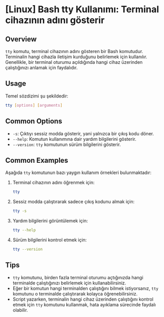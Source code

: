 # [Linux] Bash tty Kullanımı: Terminal cihazının adını gösterir

## Overview
`tty` komutu, terminal cihazının adını gösteren bir Bash komutudur. Terminalin hangi cihazla iletişim kurduğunu belirlemek için kullanılır. Genellikle, bir terminal oturumu açıldığında hangi cihaz üzerinden çalıştığınızı anlamak için faydalıdır.

## Usage
Temel sözdizimi şu şekildedir:
```bash
tty [options] [arguments]
```

## Common Options
- `-s`: Çıktıyı sessiz modda gösterir, yani yalnızca bir çıkış kodu döner.
- `--help`: Komutun kullanımına dair yardım bilgilerini gösterir.
- `--version`: `tty` komutunun sürüm bilgilerini gösterir.

## Common Examples
Aşağıda `tty` komutunun bazı yaygın kullanım örnekleri bulunmaktadır:

1. Terminal cihazının adını öğrenmek için:
   ```bash
   tty
   ```

2. Sessiz modda çalıştırarak sadece çıkış kodunu almak için:
   ```bash
   tty -s
   ```

3. Yardım bilgilerini görüntülemek için:
   ```bash
   tty --help
   ```

4. Sürüm bilgilerini kontrol etmek için:
   ```bash
   tty --version
   ```

## Tips
- `tty` komutunu, birden fazla terminal oturumu açtığınızda hangi terminalde çalıştığınızı belirlemek için kullanabilirsiniz.
- Eğer bir komutun hangi terminalden çalıştığını bilmek istiyorsanız, `tty` komutunu o terminalde çalıştırarak kolayca öğrenebilirsiniz.
- Script yazarken, terminalin hangi cihaz üzerinden çalıştığını kontrol etmek için `tty` komutunu kullanmak, hata ayıklama sürecinde faydalı olabilir.